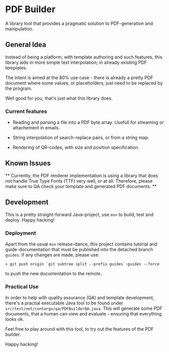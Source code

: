 PDF Builder
===========

A library tool that provides a pragmatic solution to PDF-generation
and manipulation.

## General Idea

Instead of being a platform, with template authoring and such
features, this library aids in more simple text interpolation,
in already existing PDF templates.

The intent is aimed at the 80% use case - there is already a
pretty PDF document where some values, or placeholders, just
need to be replaced by the program.

Well good for you, that's just what this library does.

### Current features

* Reading and parsing a file into a PDF byte array. Usefull for
  streaming or attachement in emails.

* String interpolation of search-replace pairs, or from a string
  map.

* Rendering of QR-codes, with size and position specification.

## Known Issues

** Currently, the PDF renderer implementation is using a library
   that does not handle True Type Fonts (TTF) very well, or at
   all. Therefore, please make sure to QA check your template
   and generated PDF documents. **

## Development

This is a pretty straight-forward Java-project, use `mvn` to build,
test and deploy. Happy hacking!

### Deployment

Apart from the usual `mvn` release-dance, this project contains
tutorial and guide-documentation that must be published into the
detached branch `guides`. If any changes are made, please use:

    > git push origin `git subtree split --prefix guides`:guides --force

to push the new documentation to the remote.

### Practical Use

In order to help with quality assurance (QA) and template development,
there's a practial executable  Java tool to be found under
`src/test/net/contargo/qa/PDFBuilderQA.java`. This will generate some
PDF documents, that a human can view and evaluate - ensuring that
everything looks ok.

Feel free to play around with this tool, to try out the features of
the PDF builder.

Happy hacking!
